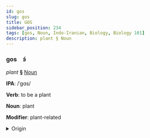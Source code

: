 ```yaml
---
id: gos
slug: gos
title: GOS
sidebar_position: 234
tags: [gos, Noun, Indo-Iranian, Biology, Biology 101]
description: plant § Noun
---
```


### gos&emsp;<span kind="abugida">ꜿ́</span>

*plant* **§** [Noun](../../tags/Noun)

**IPA**: /ˈgɑs/

**Verb**: to be a plant

**Noun**: plant

**Modifier**: plant-related

<details>
    <summary>Origin</summary>
    Dhivehi ގަސް gas [ɡäs̺]<br/>
    <em>Indo-Iranian Language Family</em>
</details>